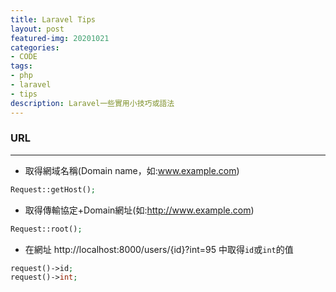 ```yaml
---
title: Laravel Tips
layout: post
featured-img: 20201021
categories:
- CODE
tags:
- php
- laravel
- tips
description: Laravel一些實用小技巧或語法
---
```


### URL
---
* 取得網域名稱(Domain name，如:www.example.com)
```php
Request::getHost();
```
* 取得傳輸協定+Domain網址(如:http://www.example.com)
```php
Request::root();
```
* 在網址 http://localhost:8000/users/{id}?int=95 中取得`id`或`int`的值
```php
request()->id;
request()->int;
```
